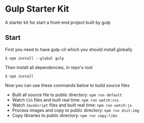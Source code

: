 # Gulp Starter Kit

A starter kit for start a front-end project built by gulp

## Start

First you need to have gulp-cli which you should install globally

```
$ npm install --global gulp
```

Then install all dependencies, in repo's root

```
$ npm install
```

Now you can use these commands below to build source files

- Built all source file to public directory:  `npm run default`
- Watch `CSS` files and built real time: `npm run watch:css`
- Watch `JavaScript` files and built  real time: `npm run watch:js`
- Process images and copy to public directory: `npm run dist:img`
- Copy libraries to public directory: `npm run copy:libs`
